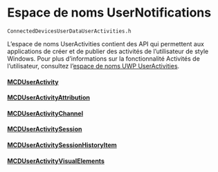 # <a name="usernotifications-namespace"></a>Espace de noms UserNotifications
```
ConnectedDevicesUserDataUserActivities.h
```

L’espace de noms UserActivities contient des API qui permettent aux applications de créer et de publier des activités de l’utilisateur de style Windows. Pour plus d’informations sur la fonctionnalité Activités de l’utilisateur, consultez l’[espace de noms UWP UserActivities](https://docs.microsoft.com/uwp/api/windows.applicationmodel.useractivities).

#### <a name="mcduseractivitymcduseractivitymd"></a>[MCDUserActivity](MCDUserActivity.md)
#### <a name="mcduseractivityattributionmcduseractivityattributionmd"></a>[MCDUserActivityAttribution](MCDUserActivityAttribution.md)
#### <a name="mcduseractivitychannelmcduseractivitychannelmd"></a>[MCDUserActivityChannel](MCDUserActivityChannel.md)
#### <a name="mcduseractivitysessionmcduseractivitysessionmd"></a>[MCDUserActivitySession](MCDUserActivitySession.md)
#### <a name="mcduseractivitysessionhistoryitemmcduseractivitysessionhistoryitemmd"></a>[MCDUserActivitySessionHistoryItem](MCDUserActivitySessionHistoryItem.md)
#### <a name="mcduseractivityvisualelementsmcduseractivityvisualelementsmd"></a>[MCDUserActivityVisualElements](MCDUserActivityVisualElements.md)